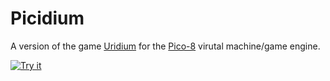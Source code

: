 # Picidium

A version of the game [Uridium](https://en.wikipedia.org/wiki/Uridium) for the [Pico-8](https://www.lexaloffle.com/pico-8.php) virutal machine/game engine.

[![Try it](http://www.lexaloffle.com/bbs/thumbs/pico8_picidium-2.png)](http://www.lexaloffle.com/bbs/widget.php?pid=picidium)

